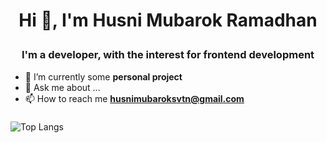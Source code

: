 # <p align="center">  Hi 👋, I'm Husni Mubarok Ramadhan </p>

### <p align="center">I'm a developer, with the interest for frontend development</p>

- 🔭 I’m currently some **personal project**
- 💬 Ask me about ...
- 📫 How to reach me **husnimubaroksvtn@gmail.com**

### 

![Top Langs](https://github-readme-stats.vercel.app/api/top-langs/?username=husnimr&layout=compact)


<!--
**husnimr/husnimr** is a ✨ _special_ ✨ repository because its `README.md` (this file) appears on your GitHub profile.

Here are some ideas to get you started:


- 🔭 I’m currently working on ...
- 🌱 I’m currently learning ...
- 👯 I’m looking to collaborate on ...
- 🤔 I’m looking for help with ...
- 💬 Ask me about ...
- 📫 How to reach me: ...
- 😄 Pronouns: ...
- ⚡ Fun fact: ...
-->
